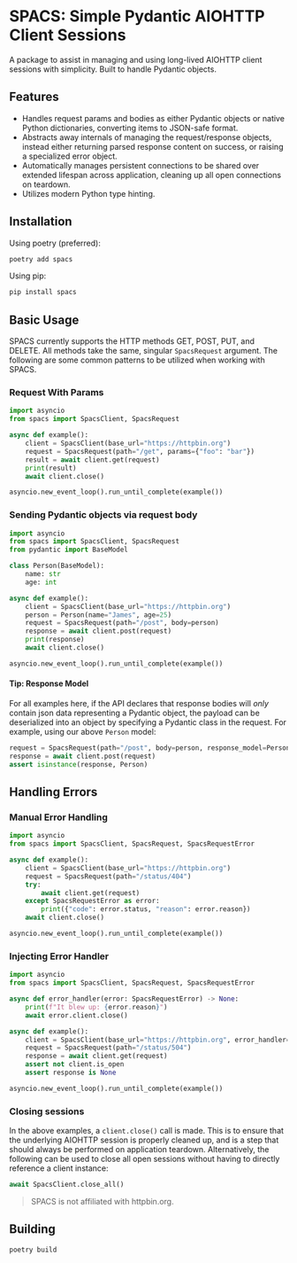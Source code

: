 # SPACS: Simple Pydantic AIOHTTP Client Sessions

A package to assist in managing and using long-lived AIOHTTP client sessions with simplicity. Built to handle Pydantic objects.

## Features

- Handles request params and bodies as either Pydantic objects or native Python dictionaries, converting items to JSON-safe format.
- Abstracts away internals of managing the request/response objects, instead either returning parsed response content on success, or raising a specialized error object.
- Automatically manages persistent connections to be shared over extended lifespan across application, cleaning up all open connections on teardown.
- Utilizes modern Python type hinting.

## Installation

Using poetry (preferred):

```bash
poetry add spacs
```

Using pip:

```bash
pip install spacs
```

## Basic Usage
SPACS currently supports the HTTP methods GET, POST, PUT, and DELETE. All methods take the same, singular `SpacsRequest` argument. The following are some common patterns to be utilized when working with SPACS.
### Request With Params
```python
import asyncio
from spacs import SpacsClient, SpacsRequest

async def example():
    client = SpacsClient(base_url="https://httpbin.org")
    request = SpacsRequest(path="/get", params={"foo": "bar"})
    result = await client.get(request)
    print(result)
    await client.close()

asyncio.new_event_loop().run_until_complete(example())
```

### Sending Pydantic objects via request body
```python
import asyncio
from spacs import SpacsClient, SpacsRequest
from pydantic import BaseModel

class Person(BaseModel):
    name: str
    age: int

async def example():
    client = SpacsClient(base_url="https://httpbin.org")
    person = Person(name="James", age=25)
    request = SpacsRequest(path="/post", body=person)
    response = await client.post(request)
    print(response)
    await client.close()

asyncio.new_event_loop().run_until_complete(example())
```

#### Tip: Response Model
For all examples here, if the API declares that response bodies will *only* contain json data representing a Pydantic object, the payload can be deserialized into an object by specifying a Pydantic class in the request. For example, using our above `Person` model:
```python
request = SpacsRequest(path="/post", body=person, response_model=Person)
response = await client.post(request)
assert isinstance(response, Person)
```

## Handling Errors
### Manual Error Handling
```python
import asyncio
from spacs import SpacsClient, SpacsRequest, SpacsRequestError

async def example():
    client = SpacsClient(base_url="https://httpbin.org")
    request = SpacsRequest(path="/status/404")
    try:
        await client.get(request)
    except SpacsRequestError as error:
        print({"code": error.status, "reason": error.reason})
    await client.close()

asyncio.new_event_loop().run_until_complete(example())
```

### Injecting Error Handler
```python
import asyncio
from spacs import SpacsClient, SpacsRequest, SpacsRequestError

async def error_handler(error: SpacsRequestError) -> None:
    print(f"It blew up: {error.reason}")
    await error.client.close()

async def example():
    client = SpacsClient(base_url="https://httpbin.org", error_handler=error_handler)
    request = SpacsRequest(path="/status/504")
    response = await client.get(request)
    assert not client.is_open
    assert response is None

asyncio.new_event_loop().run_until_complete(example())
```

### Closing sessions
In the above examples, a `client.close()` call is made. This is to ensure that the underlying AIOHTTP session
is properly cleaned up, and is a step that should always be performed on application teardown. Alternatively, the following can be used to close all open sessions without having to
directly reference a client instance:
```python
await SpacsClient.close_all()
```
> SPACS is not affiliated with httpbin.org.

## Building

```
poetry build
```
